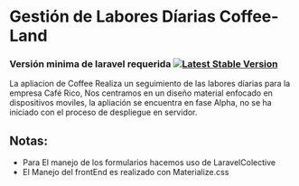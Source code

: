 # Gestión de Labores Díarias Coffee-Land

### Versión minima de laravel requerida [![Latest Stable Version](https://poser.pugx.org/laravel/framework/v/stable.svg)](https://packagist.org/packages/laravel/framework)

La apliacion de Coffee Realiza un seguimiento de las labores díarias para la empresa Café Rico, Nos centramos en un diseño material enfocado en dispositivos moviles, la apliación se encuentra en fase Alpha, no se ha iniciado con el proceso de despliegue en servidor.

## Notas:

* Para El manejo de los formularios hacemos uso de LaravelColective
* El Manejo del frontEnd es realizado con Materialize.css
